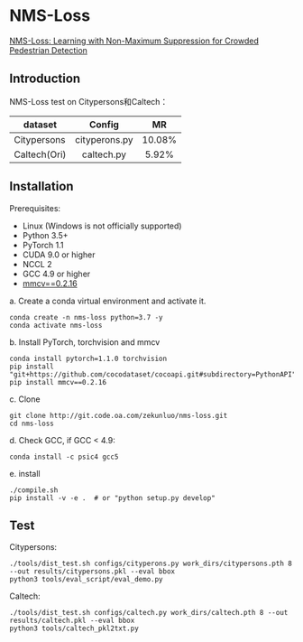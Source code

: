 # NMS-Loss
[NMS-Loss: Learning with Non-Maximum Suppression for Crowded Pedestrian Detection
](https://arxiv.org/abs/2106.02426)

## Introduction

NMS-Loss test on Citypersons和Caltech：

|	dataset		| Config   	| MR  		|
|------------		|:--------:	|:--------:	|
|Citypersons	| cityperons.py | 10.08% |
|Caltech(Ori)	| caltech.py | 5.92% |

## Installation
Prerequisites:

* Linux (Windows is not officially supported)
* Python 3.5+
* PyTorch 1.1
* CUDA 9.0 or higher
* NCCL 2
* GCC 4.9 or higher
* [mmcv==0.2.16](https://github.com/open-mmlab/mmcv)

a. Create a conda virtual environment and activate it.

```
conda create -n nms-loss python=3.7 -y
conda activate nms-loss
```
b. Install PyTorch, torchvision and mmcv

```
conda install pytorch=1.1.0 torchvision
pip install "git+https://github.com/cocodataset/cocoapi.git#subdirectory=PythonAPI"
pip install mmcv==0.2.16
```
c. Clone

```
git clone http://git.code.oa.com/zekunluo/nms-loss.git
cd nms-loss
```
d. Check GCC, if GCC < 4.9:

```
conda install -c psic4 gcc5
```

e. install

```source-shell
./compile.sh
pip install -v -e .  # or "python setup.py develop"
```
## Test

Citypersons:
```
./tools/dist_test.sh configs/cityperons.py work_dirs/citypersons.pth 8 --out results/citypersons.pkl --eval bbox
python3 tools/eval_script/eval_demo.py
```

Caltech:
```
./tools/dist_test.sh configs/caltech.py work_dirs/caltech.pth 8 --out results/caltech.pkl --eval bbox
python3 tools/caltech_pkl2txt.py
```